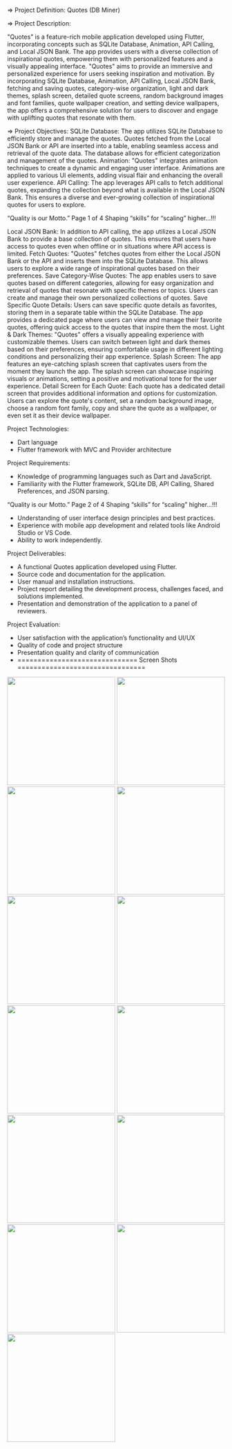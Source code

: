 => Project Definition: Quotes (DB Miner)

=> Project Description:

 "Quotes" is a feature-rich mobile application developed using Flutter, incorporating concepts
such as SQLite Database, Animation, API Calling, and Local JSON Bank. The app provides
users with a diverse collection of inspirational quotes, empowering them with personalized
features and a visually appealing interface.
"Quotes" aims to provide an immersive and personalized experience for users seeking inspiration
and motivation. By incorporating SQLite Database, Animation, API Calling, Local JSON Bank,
fetching and saving quotes, category-wise organization, light and dark themes, splash screen,
detailed quote screens, random background images and font families, quote wallpaper creation,
and setting device wallpapers, the app offers a comprehensive solution for users to discover and
engage with uplifting quotes that resonate with them.

=> Project Objectives:
SQLite Database: The app utilizes SQLite Database to efficiently store and manage the quotes.
Quotes fetched from the Local JSON Bank or API are inserted into a table, enabling seamless
access and retrieval of the quote data. The database allows for efficient categorization and
management of the quotes.
Animation: "Quotes" integrates animation techniques to create a dynamic and engaging user
interface. Animations are applied to various UI elements, adding visual flair and enhancing the
overall user experience.
API Calling: The app leverages API calls to fetch additional quotes, expanding the collection
beyond what is available in the Local JSON Bank. This ensures a diverse and ever-growing
collection of inspirational quotes for users to explore.

“Quality is our Motto.” Page 1 of 4 Shaping “skills” for “scaling” higher...!!!

Local JSON Bank: In addition to API calling, the app utilizes a Local JSON Bank to provide a
base collection of quotes. This ensures that users have access to quotes even when offline or in
situations where API access is limited.
Fetch Quotes: "Quotes" fetches quotes from either the Local JSON Bank or the API and inserts
them into the SQLite Database. This allows users to explore a wide range of inspirational quotes
based on their preferences.
Save Category-Wise Quotes: The app enables users to save quotes based on different
categories, allowing for easy organization and retrieval of quotes that resonate with specific
themes or topics. Users can create and manage their own personalized collections of quotes.
Save Specific Quote Details: Users can save specific quote details as favorites, storing them in a
separate table within the SQLite Database. The app provides a dedicated page where users can
view and manage their favorite quotes, offering quick access to the quotes that inspire them the
most.
Light & Dark Themes: "Quotes" offers a visually appealing experience with customizable
themes. Users can switch between light and dark themes based on their preferences, ensuring
comfortable usage in different lighting conditions and personalizing their app experience.
Splash Screen: The app features an eye-catching splash screen that captivates users from the
moment they launch the app. The splash screen can showcase inspiring visuals or animations,
setting a positive and motivational tone for the user experience.
Detail Screen for Each Quote: Each quote has a dedicated detail screen that provides additional
information and options for customization. Users can explore the quote's content, set a random
background image, choose a random font family, copy and share the quote as a wallpaper, or
even set it as their device wallpaper.

Project Technologies:
- Dart language
- Flutter framework with MVC and Provider architecture

Project Requirements:
- Knowledge of programming languages such as Dart and JavaScript.
- Familiarity with the Flutter framework, SQLite DB, API Calling, Shared Preferences, and
JSON parsing.

“Quality is our Motto.” Page 2 of 4 Shaping “skills” for “scaling” higher...!!!

- Understanding of user interface design principles and best practices.
- Experience with mobile app development and related tools like Android Studio or VS Code.
- Ability to work independently.

Project Deliverables:
- A functional Quotes application developed using Flutter.
- Source code and documentation for the application.
- User manual and installation instructions.
- Project report detailing the development process, challenges faced, and solutions implemented.
- Presentation and demonstration of the application to a panel of reviewers.

Project Evaluation:
- User satisfaction with the application’s functionality and UI/UX
- Quality of code and project structure
- Presentation quality and clarity of communication
- ============================== Screen Shots ================================


<img src="https://github.com/krish-radadiya/db_miner/assets/113992828/f485c07e-f858-4e76-a4ab-a4d60fe9f23a" width="250">
<img src="https://github.com/krish-radadiya/db_miner/assets/113992828/0da08a2c-4e85-4fc9-b819-da49a01923f9" width="250">
<img src="https://github.com/krish-radadiya/db_miner/assets/113992828/0c2145de-107e-4cb7-a23a-2fb5904aa434" width="250">
<img src="https://github.com/krish-radadiya/db_miner/assets/113992828/1e987d55-49b9-4c57-bdd4-8f576cbe187b" width="250">
<img src="https://github.com/krish-radadiya/db_miner/assets/113992828/32afaa5e-2f41-47e9-9f12-32d1868cbe0d" width="250">
<img src="https://github.com/krish-radadiya/db_miner/assets/113992828/409023ff-7ba8-42e1-b1d6-1aeeffb1a61c" width="250">
<img src="https://github.com/krish-radadiya/db_miner/assets/113992828/e399f5e4-5e33-4576-a4c1-f6b1980441b8" width="250">
<img src="https://github.com/krish-radadiya/db_miner/assets/113992828/1296c38a-76a8-4271-8ad7-92fb5d15071c" width="250">
<img src="https://github.com/krish-radadiya/db_miner/assets/113992828/9bcdcda4-1fcd-4606-9747-bf8bfc272784" width="250">
<img src="https://github.com/krish-radadiya/db_miner/assets/113992828/4f56e925-5243-477f-b3e5-a66a87bfa3b3" width="250">
<img src="https://github.com/krish-radadiya/db_miner/assets/113992828/81deab58-e8ed-4f10-8fdb-50572abdbed2" width="250">
<img src="https://github.com/krish-radadiya/db_miner/assets/113992828/8af2e122-d226-4c9a-88bd-e9fd029385fb" width="250">
<img src="https://github.com/krish-radadiya/db_miner/assets/113992828/25245897-2729-4e4b-9210-4e2dfe4acaec" width="250">







